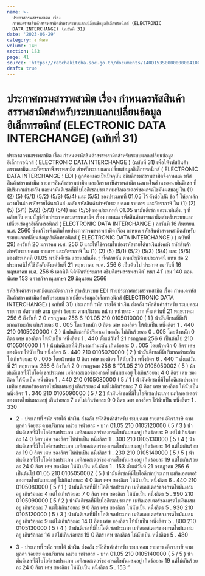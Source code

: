 ```yaml
---
name: >-
  ประกาศกรมสรรพสามิต เรื่อง
  กำหนดรหัสสินค้าสรรพสามิตสำหรับระบบแลกเปลี่ยนข้อมูลอิเล็กทรอนิกส์ (ELECTRONIC
  DATA INTERCHANGE) (ฉบับที่ 31)
date: '2023-06-29'
category: ง พิเศษ
volume: 140
section: 153
page: 41
source: 'https://ratchakitcha.soc.go.th/documents/140D153S0000000004100.pdf'
draft: true
---
```


# ประกาศกรมสรรพสามิต เรื่อง กำหนดรหัสสินค้าสรรพสามิตสำหรับระบบแลกเปลี่ยนข้อมูลอิเล็กทรอนิกส์ (ELECTRONIC DATA INTERCHANGE) (ฉบับที่ 31)

ประกาศกรมสรรพสามิต เรื่อง กำหนดรหัสสินค้าสรรพสามิตสำหรับระบบแลกเปลี่ยนข้อมูลอิเล็กทรอนิกส์ ( ELECTRONIC DATA INTERCHANGE ) (ฉบับที่ 31) เพื่อให้รหัสสินค้าสรรพสามิตและอัตราภาษีสรรพสามิต สำหรับระบบแลกเปลี่ยนข้อมูลอิเล็กทรอนิกส์ ( ELECTRONIC DATA INTERCHANGE : EDI ) ถูกต้องและเป็นปัจจุบัน อธิบดีกรมสรรพสามิตจึงกาหนด รหัสสินค้าสรรพสามิต รายการสินค้าสรรพสามิต และอัตราภาษีสรรพสามิต เฉพาะในส่วนของนามันดีเซล ที่มีปริมาณกำมะถัน และนามันดีเซลที่มีไบโอดีเซลประเภทเมทิลเอสเตอร์ของกรดไขมันผสมอยู่ ใน (1) (2) (5) (5/1) (5/2) (5/3) (5/4) และ (5/5) ของประเภทที่ 01.05 ไว้ ดังต่อไปนี ข้อ 1 ให้ยกเลิกความในช่องรหัสรายได้นาเงินส่ งคลัง รหัสสินค้าสำหรับระบบคอม รายการ และอัตราภาษี ใน (1) (2) (5) (5/1) (5/2) (5/3) (5/4) และ (5/5) ของประเภทที่ 01.05 นามันดีเซล และนามันอื่น ๆ ที่คล้ายกัน ตามบัญชีท้ายประกาศกรมสรรพสามิต เรื่อง กาหนด รหัสสินค้าสรรพสามิตสำหรับระบบแลกเปลี่ยนข้อมูลอิเล็กทรอนิกส์ ( ELECTRONIC DATA INTERCHANGE ) ลงวันที่ 16 กันยายน พ.ศ. 2560 ซึ่งแก้ไขเพิ่มเติมโดยประกาศกรมสรรพสามิต เรื่อง กาหนด รหัสสินค้าสรรพสามิตสำหรับระบบแลกเปลี่ยนข้อมูลอิเล็กทรอนิกส์ ( ELECTRONIC DATA INTERCHANGE ) ( ฉบับที่ 29) ลงวันที่ 20 มกราคม พ.ศ. 256 6 และให้ใช้ความในช่องรหัสรายได้นาเงินส่งคลัง รหัสสินค้าสำหรับระบบคอม รายการ และอัตราภาษี ใน (1) (2) (5) (5/1) (5/2) (5/3) (5/4) และ (5/5) ของประเภทที่ 01.05 นามันดีเซล และนามันอื่น ๆ ที่คล้ายกัน ตามบัญชีท้ายประกาศนี แทน ข้อ 2 ประกาศนีให้ใช้บังคับตังแต่วันที่ 21 พฤษภาคม พ.ศ. 256 6 เป็นต้นไป ประกาศ ณ วันที่ 16 พฤษภาคม พ.ศ. 256 6 เอกนิติ นิติทัณฑ์ประภาศ อธิบดีกรมสรรพสามิต ้ หนา 41 ่ เลม 140 ตอนพิเศษ 153 ง ราชกิจจานุเบกษา 29 มิถุนายน 2566

รหัสสินค้าสรรพสามิตและอัตราภาษี สําหรับระบบ EDI ท้ายประกาศกรมสรรพสามิต เรื่อง กําหนดรหัสสินค้าสรรพสามิตสําหรับระบบแลกเปลี่ยนข้อมูลอิเล็กทรอนิกส์ (ELECTRONIC DATA INTERCHANGE) ( ฉบับที่ 31) ประเภทที่ รหัส รายได้ นําเงิน ส่งคลัง รหัสสินค้าสําหรับ ระบบคอม รายการ อัตราภาษี ตาม มูลค่า ร้อยละ ตามปริมาณ หน่วย หน่วยละ - บาท ตั้งแต่วันที่ 21 พฤษภาคม 256 6 ถึงวันที่ 2 0 กรกฎาคม 256 6 “01.05 210 0105010000 ( 1 ) น้ํามันดีเซลที่มีปริมาณกํามะถัน เกินร้อยละ 0 . 005 โดยน้ําหนัก 0 ลิตร เศษ ของลิตร ให้นับเป็น หนึ่งลิตร 1 . 440 210 0105020000 ( 2 ) น้ํามันดีเซลที่มีปริมาณกํามะถัน ไม่เกินร้อยละ 0 . 005 โดยน้ําหนัก 0 ลิตร เศษ ของลิตร ให้นับเป็น หนึ่งลิตร 1 . 440 ตั้งแต่วันที่ 21 กรกฎาคม 256 6 เป็นต้นไป 210 0105010000 ( 1 ) น้ํามันดีเซลที่มีปริมาณกํามะถัน เกินร้อยละ 0 . 005 โดยน้ําหนัก 0 ลิตร เศษ ของลิตร ให้นับเป็น หนึ่งลิตร 6 . 440 210 0105020000 ( 2 ) น้ํามันดีเซลที่มีปริมาณกํามะถัน ไม่เกินร้อยละ 0 . 005 โดยน้ําหนัก 0 ลิตร เศษ ของลิตร ให้นับเป็น หนึ่งลิตร 6 . 440 ” ตั้งแต่วันที่ 21 พฤษภาคม 256 6 ถึงวันที่ 2 0 กรกฎาคม 256 6 “01.05 210 0105050002 ( 5 ) น้ํามันดีเซลที่มีไบโอดีเซลประเภท เมทิลเอสเตอร์ของกรดไขมันผสมอยู่ ไม่เกินร้อยละ 4 0 ลิตร เศษ ของลิตร ให้นับเป็น หนึ่งลิตร 1 . 440 210 0105080000 ( 5 / 1 ) น้ํามันดีเซลที่มีไบโอดีเซลประเภท เมทิลเอสเตอร์ของกรดไขมันผสมอยู่ เกินร้อยละ 4 แต่ไม่เกินร้อยละ 7 0 ลิตร เศษ ของลิตร ให้นับเป็น หนึ่งลิตร 1 . 340 210 0105090000 ( 5 / 2 ) น้ํามันดีเซลที่มีไบโอดีเซลประเภท เมทิลเอสเตอร์ของกรดไขมันผสมอยู่ เกินร้อยละ 7 แต่ไม่เกินร้อยละ 9 0 ลิตร เศษ ของลิตร ให้นับเป็น หนึ่งลิตร 1 . 330

- 2 - ประเภทที่ รหัส รายได้ นําเงิน ส่งคลัง รหัสสินค้าสําหรับ ระบบคอม รายการ อัตราภาษี ตาม มูลค่า ร้อยละ ตามปริมาณ หน่วย หน่วยละ - บาท 01.05 210 0105120000 ( 5 / 3 ) น้ํามันดีเซลที่มีไบโอดีเซลประเภท เมทิลเอสเตอร์ของกรดไขมันผสมอยู่ เกินร้อยละ 9 แต่ไม่เกินร้อยละ 14 0 ลิตร เศษ ของลิตร ให้นับเป็น หนึ่งลิตร 1 . 300 210 0105130000 ( 5 / 4 ) น้ํามันดีเซลที่มีไบโอดีเซลประเภท เมทิลเอสเตอร์ของกรดไขมันผสมอยู่ เกินร้อยละ 14 แต่ไม่เกินร้อยละ 19 0 ลิตร เศษ ของลิตร ให้นับเป็น หนึ่งลิตร 1 . 230 210 0105140000 ( 5 / 5 ) น้ํามันดีเซลที่มีไบโอดีเซลประเภท เมทิลเอสเตอร์ของกรดไขมันผสมอยู่ เกินร้อยละ 19 แต่ไม่เกินร้อยละ 24 0 ลิตร เศษ ของลิตร ให้นับเป็น หนึ่งลิตร 1 . 153 ตั้งแต่วันที่ 21 กรกฎาคม 256 6 เป็นต้นไป 01.05 210 0105050002 ( 5 ) น้ํามันดีเซลที่มีไบโอดีเซลประเภท เมทิลเอสเตอร์ของกรดไขมันผสมอยู่ ไม่เกินร้อยละ 4 0 ลิตร เศษ ของลิตร ให้นับเป็น หนึ่งลิตร 6 . 440 210 0105080000 ( 5 / 1 ) น้ํามันดีเซลที่มีไบโอดีเซลประเภท เมทิลเอสเตอร์ของกรดไขมันผสมอยู่ เกินร้อยละ 4 แต่ไม่เกินร้อยละ 7 0 ลิตร เศษ ของลิตร ให้นับเป็น หนึ่งลิตร 5 . 990 210 0105090000 ( 5 / 2 ) น้ํามันดีเซลที่มีไบโอดีเซลประเภท เมทิลเอสเตอร์ของกรดไขมันผสมอยู่ เกินร้อยละ 7 แต่ไม่เกินร้อยละ 9 0 ลิตร เศษ ของลิตร ให้นับเป็น หนึ่งลิตร 5 . 930 210 0105120000 ( 5 / 3 ) น้ํามันดีเซลที่มีไบโอดีเซลประเภท เมทิลเอสเตอร์ของกรดไขมันผสมอยู่ เกินร้อยละ 9 แต่ไม่เกินร้อยละ 14 0 ลิตร เศษ ของลิตร ให้นับเป็น หนึ่งลิตร 5 . 800 210 0105130000 ( 5 / 4 ) น้ํามันดีเซลที่มีไบโอดีเซลประเภท เมทิลเอสเตอร์ของกรดไขมันผสมอยู่ เกินร้อยละ 14 แต่ไม่เกินร้อยละ 19 0 ลิตร เศษ ของลิตร ให้นับเป็น หนึ่งลิตร 5 . 480

- 3 - ประเภทที่ รหัส รายได้ นําเงิน ส่งคลัง รหัสสินค้าสําหรับ ระบบคอม รายการ อัตราภาษี ตาม มูลค่า ร้อยละ ตามปริมาณ หน่วย หน่วยละ - บาท 01.05 210 0105140000 ( 5 / 5 ) น้ํามันดีเซลที่มีไบโอดีเซลประเภท เมทิลเอสเตอร์ของกรดไขมันผสมอยู่ เกินร้อยละ 19 แต่ไม่เกินร้อยละ 24 0 ลิตร เศษ ของลิตร ให้นับเป็น หนึ่งลิตร 5 . 153 ”
